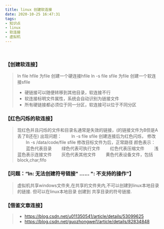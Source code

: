 ```yaml
---
title: linux 创建软连接
date: 2020-10-25 16:47:31
tags:
- 知识点
- linux
- 软连接
- 虚拟机
---
```

<br>

### 【创建软连接】
> ln file hfile    为file 创建一个硬连接hfile 
> ln -s file sfile 为file 创建一个软连接sfile
> - 硬链接可以随便转移到其他目录，软连接不行
> - 软连接标明文件属性，系统会自动识别为链接文件
> - 所有硬链接都必须位于同一分区，软连接可以位于不同分区

### 【红色闪烁的软连接】
> 现红色并且闪烁的文件和目录名通常是失效的链接，(的链接文件为B但是A丢了B还在)
> 出现问题：
>   &emsp;&emsp;ln -s file sfile 创建连接后为红色闪烁， 修改
>   &emsp;&emsp;ln -s /data/code/file sfile 修改目标文件为后，正常路径
> 颜色表示：
>   &emsp;&emsp;蓝色代表目录
>   &emsp;&emsp;绿色代表可执行文件
>   &emsp;&emsp;红色代表压缩文件
>   &emsp;&emsp;浅蓝色表示连接文件
>   &emsp;&emsp;灰色代表其他文件
>   &emsp;&emsp;黄色代表设备文件，包括block,char,fifo
>
### 【问题：“ln: 无法创建符号链接" ...... ": 不支持的操作”】
> 虚拟机共享windows文件夹,在共享的文件夹内,不可以创建到linux本地目录的链接.
  但可以在linux本地目录 创建到 共享目录的符号链接.
### 【借鉴文章连接】
> - https://blog.csdn.net/u011350541/article/details/53099625
> - https://blog.csdn.net/guozhongwei1/article/details/82834848

